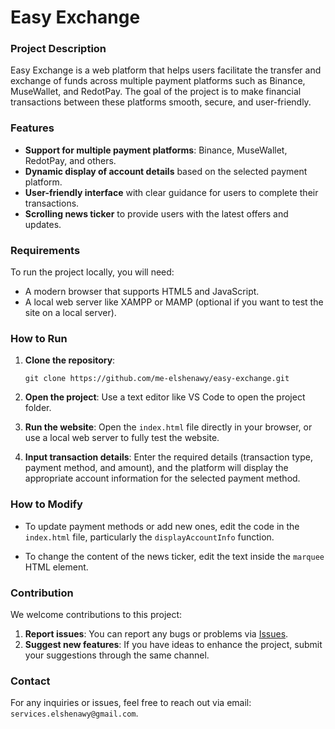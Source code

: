 # Easy Exchange

### Project Description

Easy Exchange is a web platform that helps users facilitate the transfer and exchange of funds across multiple payment platforms such as Binance, MuseWallet, and RedotPay. The goal of the project is to make financial transactions between these platforms smooth, secure, and user-friendly.

### Features

- **Support for multiple payment platforms**: Binance, MuseWallet, RedotPay, and others.
- **Dynamic display of account details** based on the selected payment platform.
- **User-friendly interface** with clear guidance for users to complete their transactions.
- **Scrolling news ticker** to provide users with the latest offers and updates.

### Requirements

To run the project locally, you will need:

- A modern browser that supports HTML5 and JavaScript.
- A local web server like XAMPP or MAMP (optional if you want to test the site on a local server).

### How to Run

1. **Clone the repository**:
   ```
   git clone https://github.com/me-elshenawy/easy-exchange.git
   ```

2. **Open the project**: Use a text editor like VS Code to open the project folder.

3. **Run the website**: Open the `index.html` file directly in your browser, or use a local web server to fully test the website.

4. **Input transaction details**: Enter the required details (transaction type, payment method, and amount), and the platform will display the appropriate account information for the selected payment method.

### How to Modify

- To update payment methods or add new ones, edit the code in the `index.html` file, particularly the `displayAccountInfo` function.
  
- To change the content of the news ticker, edit the text inside the `marquee` HTML element.

### Contribution

We welcome contributions to this project:

1. **Report issues**: You can report any bugs or problems via [Issues](https://github.com/me-elshenawy/easy-exchange/issues).
2. **Suggest new features**: If you have ideas to enhance the project, submit your suggestions through the same channel.

### Contact

For any inquiries or issues, feel free to reach out via email: `services.elshenawy@gmail.com`.
